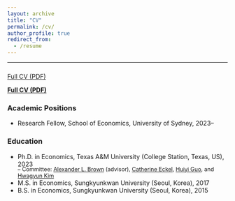 ```yaml
---
layout: archive
title: "CV"
permalink: /cv/
author_profile: true
redirect_from:
  - /resume
---
```


---

###

[Full CV (PDF)](https://hyundamje.github.io/papers/cv_je.pdf)

<a href="https://hyundamje.github.io/papers/cv_je.pdf" style="display:block; margin-bottom: 1em;">
   <strong>Full CV (PDF)</strong>
</a>

### Academic Positions
* Research Fellow, School of Economics, University of Sydney, 2023– 
  
### Education
* Ph.D. in Economics, Texas A&M University (College Station, Texas, US), 2023   
    <span style="margin-top:-0.3em; display:block; font-size:90%;">– Committee: [Alexander L. Brown](https://people.tamu.edu/~alexbrown/) (advisor), [Catherine Eckel](https://sites.google.com/site/eckelcatherine/), [Huiyi Guo](https://guohuiyi.com), and [Hwagyun Kim](https://people.tamu.edu/~hagenkim/)
* M.S. in Economics, Sungkyunkwan University (Seoul, Korea), 2017
* B.S. in Economics, Sungkyunkwan University (Seoul, Korea), 2015


